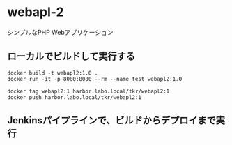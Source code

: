 # webapl-2

シンプルなPHP Webアプリケーション

## ローカルでビルドして実行する

~~~
docker build -t webapl2:1.0 .
docker run -it -p 8080:8080 --rm --name test webapl2:1.0
~~~

~~~
docker tag webapl2:1 harbor.labo.local/tkr/webapl2:1
docker push harbor.labo.local/tkr/webapl2:1
~~~


## Jenkinsパイプラインで、ビルドからデプロイまで実行





